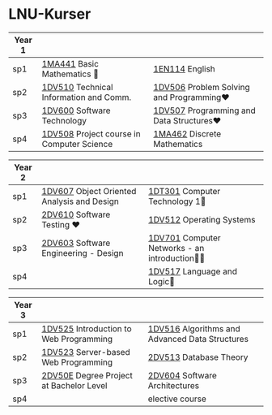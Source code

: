 # LNU-Kurser

| Year 1        | | | 
| ------------- |-------------|----|
|sp1|[1MA441](https://github.com/LenaTevar/LNU-Kurser/blob/master/Kurser/NotFinished.md) Basic Mathematics :anger:|[1EN114](https://github.com/LenaTevar/LNU-Kurser/blob/master/Kurser/1EN114.md) English|
|sp2|[1DV510](Kurser\1DV510) Technical Information and Comm.|[1DV506](https://github.com/LenaTevar/LNU-Kurser/tree/master/Kurser/1DV506) Problem Solving and Programming:heart:|
|sp3|[1DV600](https://github.com/LenaTevar/LNU-Kurser/tree/master/Kurser/1DV600) Software Technology|[1DV507](https://github.com/LenaTevar/LNU-Kurser/tree/master/Kurser/1DV507) Programming and Data Structures:heart:|
|sp4|[1DV508](https://github.com/LenaTevar/LNU-Kurser/blob/master/Kurser/NotFinished.md) Project course in Computer Science|[1MA462](https://github.com/LenaTevar/LNU-Kurser/tree/master/Kurser/1MA462) Discrete Mathematics

|Year 2	| | | 
| ------------- |-------------|----|
|sp1|[1DV607](https://github.com/LenaTevar/LNU-Kurser/blob/master/Kurser/NotFinished.md) Object Oriented Analysis and Design|[1DT301](https://github.com/LenaTevar/LNU-Kurser/blob/master/Kurser/NotFinished.md)  Computer Technology 1:anger:|
|sp2|	[2DV610](https://github.com/LenaTevar/LNU-Kurser/tree/master/Kurser/2DV610) Software Testing :heart:	|[1DV512](https://github.com/LenaTevar/LNU-Kurser/blob/master/Kurser/NotFinished.md) Operating Systems|
|sp3|	[2DV603](https://github.com/LenaTevar/LNU-Kurser/blob/master/Kurser/NotFinished.md) Software Engineering - Design	|[1DV701]() Computer Networks - an introduction:anger::anger:|
|sp4|	|[1DV517](https://github.com/LenaTevar/LNU-Kurser/tree/master/Kurser/1DV517) Language and Logic:anger:|


|Year 3|	 | | 
| ------------- |-------------|----|
|sp1|	[1DV525](https://github.com/LenaTevar/LNU-Kurser/blob/master/Kurser/NotFinished.md) Introduction to Web Programming	|[1DV516](https://github.com/LenaTevar/LNU-Kurser/blob/master/Kurser/NotFinished.md) Algorithms and Advanced Data Structures|
|sp2|	[1DV523](https://github.com/LenaTevar/LNU-Kurser/blob/master/Kurser/NotFinished.md) Server-based Web Programming	|[2DV513](https://github.com/LenaTevar/LNU-Kurser/blob/master/Kurser/NotFinished.md) Database Theory|
|sp3|	[2DV50E](https://github.com/LenaTevar/LNU-Kurser/blob/master/Kurser/NotFinished.md) Degree Project at Bachelor Level	| [2DV604](https://github.com/LenaTevar/LNU-Kurser/blob/master/Kurser/NotFinished.md) Software Architectures
|sp4|	| elective course|
